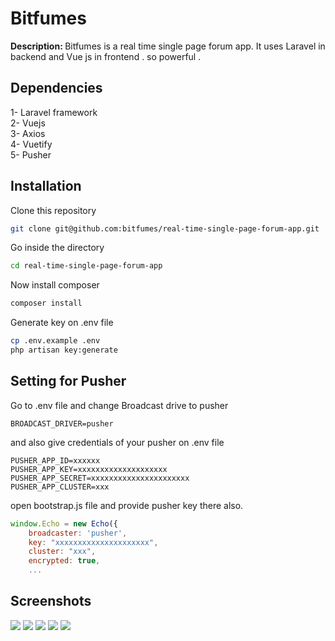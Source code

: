 # Bitfumes
<b>Description: </b>Bitfumes is a real time single page forum app. It uses Laravel in backend and Vue js in frontend . so powerful .<br>

## Dependencies
1- Laravel framework <br>
2- Vuejs <br>
3- Axios<br>
4- Vuetify<br>
5- Pusher <br>


## Installation

Clone this repository

```bash
git clone git@github.com:bitfumes/real-time-single-page-forum-app.git
```

Go inside the directory

```bash
cd real-time-single-page-forum-app
```

Now install composer

```bash
composer install
```

Generate key on .env file

```bash
cp .env.example .env
php artisan key:generate
```

## Setting for Pusher

Go to .env file and change Broadcast drive to pusher

```
BROADCAST_DRIVER=pusher
```

and also give credentials of your pusher on .env file

```
PUSHER_APP_ID=xxxxxx
PUSHER_APP_KEY=xxxxxxxxxxxxxxxxxxxx
PUSHER_APP_SECRET=xxxxxxxxxxxxxxxxxxxxxx
PUSHER_APP_CLUSTER=xxx
```

open bootstrap.js file and provide pusher key there also.

```javascript
window.Echo = new Echo({
    broadcaster: 'pusher',
    key: "xxxxxxxxxxxxxxxxxxxxx",
    cluster: "xxx",
    encrypted: true,
    ...
```

## Screenshots
![](https://github.com/mostafamt/real-time-single-page-forum-app/blob/master/resources/assets/img/screenshots/Screenshot1.png)
![](https://github.com/mostafamt/real-time-single-page-forum-app/blob/master/resources/assets/img/screenshots/Screenshot2.png)
![](https://github.com/mostafamt/real-time-single-page-forum-app/blob/master/resources/assets/img/screenshots/Screenshot3.png)
![](https://github.com/mostafamt/real-time-single-page-forum-app/blob/master/resources/assets/img/screenshots/Screenshot4.png)
![](https://github.com/mostafamt/real-time-single-page-forum-app/blob/master/resources/assets/img/screenshots/Screenshot5.png)
